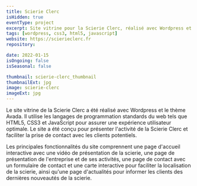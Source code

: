 ```yaml
---
title: Scierie Clerc
isHidden: true
eventType: project
excerpt: Site vitrine pour la Scierie Clerc, réalisé avec Wordpress et le thème Avada.
tags: [wordpress, css3, html5, javascript]
website: https://scierieclerc.fr
repository:

date: 2022-01-15
isOngoing: false
isSeasonal: false

thumbnail: scierie-clerc_thumbnail
thumbnailExt: jpg
image: scierie-clerc
imageExt: jpg
---
```


Le site vitrine de la Scierie Clerc a été réalisé avec Wordpress et le thème Avada. Il utilise les langages de programmation standards du web tels que HTML5, CSS3 et JavaScript pour assurer une expérience utilisateur optimale. Le site a été conçu pour présenter l'activité de la Scierie Clerc et faciliter la prise de contact avec les clients potentiels.

Les principales fonctionnalités du site comprennent une page d'accueil interactive avec une vidéo de présentation de la scierie, une page de présentation de l'entreprise et de ses activités, une page de contact avec un formulaire de contact et une carte interactive pour faciliter la localisation de la scierie, ainsi qu'une page d'actualités pour informer les clients des dernières nouveautés de la scierie.
